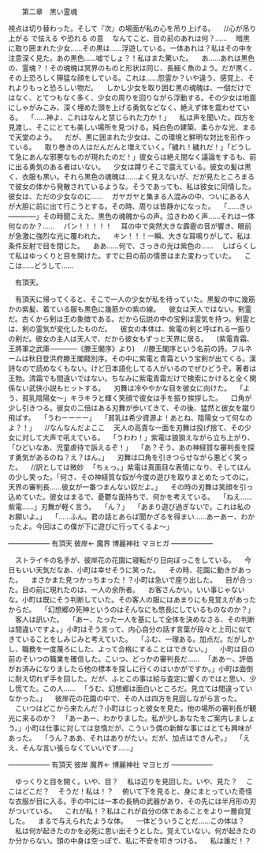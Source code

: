 　　第二章　黒い霊魂



視点は切り替わった。そして『次』の場面が私の心を吊り上げる。
　//心が吊り上がる で怯える や恐れる の意
　なんてこと、目の前のあれは何？……
　暗黒に取り囲まれた少女……その黒は……浮遊している。一体あれは？私はその中を注意深く見た。あの黒色……嘘でしょ？！私はまた驚いた。
　あ……あれは黒色の、霊魂？！その魂魄は冥界のものと形状は同じ、長細く魚のよう。だが黒く、その上恐ろしく獰猛な顔をしている。これは……怨霊か？いや違う、感覚上、それよりもっと恐ろしい物だ。
　しかし少女を取り囲む黒の魂魄は、一個だけではなく、とてつもなく多く、少女の周りを回りながら浮動する。その少女は地面にしゃがみこみ、深く埋めた頭を上げる勇気などなく、絶えず体を震わせている。
　「……神よ、これはなんと禁じられた力か！」
　私は声を聞いた。四方を見渡し、そこにとても美しい場所を見つける。純白色の建築、柔らかな光、まるで天堂のよう。
　だが、黒に囲まれた少女は、この環境と鮮明な対比を形作っている。
　取り巻きの人はだんだんと増えていく。「穢れ！穢れだ！」「どうして急にあんな邪悪なものが現れたのだ！」彼女らは絶え間なく議論をするも、前に出る勇気のある者はいない。
　少女は蹲りそこで震えている。彼女の髪は黒く、衣服も黒い。それら黒色の魂魄は……よく見えないが、だが見たところまるで彼女の体から発散されているような。そうであっても、私は彼女に同情した。彼女は、ただの少女なのに……
　ガヤガヤと集まる人混みの中、ついにある人が大胆に前に出て行こうとする。その時、周りは皆静かになった。
　「……きぃ――――」その時聞こえた、黒色の魂魄からの声。泣きわめく声……それは一体何なのか？……
　パン！！！！！
　耳の中で突然大きな霹靂の音が響き、眼前が急激に強烈な光に覆われた。
　キン！！！一瞬、大きな耳鳴りがして、私は条件反射で目を閉じた。
　ああ……何で、さっきの光は紫色の……
　しばらくして私はゆっくりと目を開けた。すでに目の前の情景はまた変わっていた。
　ここは……どうして……




　有頂天。


　有頂天に帰ってくると、そこで一人の少女が私を待っていた。黒髪の中に幾筋かの紫髪、着ている服も黒色に幾筋かの紫の線。
　彼女は天人ではない。剣霊だ。古くから剣は王の象徴である。だから伝説の中の宝剣は霊気を持つ。剣霊とは、剣の霊気が変化したものだ。
　彼女の本体は、紫電の剣と呼ばれる一振りの剣だ。彼女の主人は天人で、だから彼女もずっと天界に居る。
　(紫電青霜、王將軍之武庫――――《滕王閣序》より)
　//滕王閣序という名前の詩。フルネームは秋日登洪府滕王閣餞別序。その中に紫電と青霜という宝剣が出てくる。漢詩なので読めなくもない。けど日本語化してる人がいるのでぜひどうぞ。著者は王勃。清霜でも間違いではない。ちなみに紫電青霜だけで検索にかけると全く関係ない武侠小説もヒットする。
　刃舞は冷ややかな目を彼女に向けた。
　「よう、貧乳陰陽女〜」キラキラと輝く笑顔で彼女は手を振り挨拶した。
　口角が少し引きつる。彼女の二倍はある刃舞が歩いてきて、その後、猛然と彼女を蹴り飛ばす。
　「うわーーーー」
　「貧乳は希少資源よ！あとね、陰陽女って何なのよ？！」
　//なんなんだよここ
　天人の高貴な一面を刃舞は投げ捨て、その少女に対して大声で吼えている。
　「うわわ！」紫電は狼狽えながら立ち上がり、「ひどいなあ、児童虐待で訴えるぞ！」
　「あ？そう、あの神経質な審判長を探す勇気があるのね？え？はん。」
　刃舞は口角を引きつらせながら悪どく笑った。
　//訳としては微妙
　「ちぇっ。」紫電は真面目な表情になり、そしてほんの少し笑った。「何さ、その神経質な奴が今度の遊びを取りまとめたってのに。天界の審判長……彼女が一番つまんない奴だよ。」
　その時の刃舞は笑顔を引っ込めていた。彼女はまるで、憂鬱な面持ちで、何かを考えている。
　「ねえ……紫電……」刃舞が軽く言う。
　「ん？」
　「あまり遊び過ぎないで。これは私のお願いよ。」
　「……ふん。君の話とあらば聞かざるを得まい……あーあー、わかったよ。今回はこの僕が下に遊びに行ってくるよ〜」




—————―
有頂天
彼岸←
魔界
博麗神社
マヨヒガ
——————


　ストライキの名手が、彼岸花の花園に寝転がり日向ぼっこをしている。
　今日もいい天気だなあ、小町は幸せそうに笑った。
　その時、花園に動きがあった。
　まさかまた見つかっちまった！？小町は急いで座り出した。
　目が合った。目の前に現れたのは、一人の余所者。
　お客さんかい。いい事じゃないな。小町は既にそう判断していた。その客人の服にはあまりにも見覚えがあったからだ。
　「幻想郷の死神というのはそんなにも悠長にしているものなのか？」
　客人は訊いた。
　「あー、たった一人を基にして全体を決めなさる、その判断は間違いですよ。」小町はそう言って、内心自分の話す言葉が段々と上司に似てきていることをしみじみと考えていた。
　「ふむ、一理ある。加点だ。だがしかし、職務を一度蔑ろにした、よって合格にすることはできない。」
　小町は目の前のそいつの職業を確信した。こいつ、どっかの審判長だ……
　「ああー、評価がお済みになりましたら他の標本を探しに行くのはいかがですか。」小町は面倒に耐え切れず手を回した。だが、ふとこの事は給与査定に響くのではと思い、少し慌てた。この人……
　「うむ、幻想郷は面白いところだ。見立ては間違っていなかった。」
　彼岸花の花園の中で、その人は四方を見回しながら言った。
　こいつはどこから来たんだ？小町はじっと彼女を見た。他の場所の審判長が観光に来るのか？
　「あーあー、わかりました。私が少しあなたをご案内しましょう。」小町は仕事に対しては怠惰だが、こういう偶の新鮮な事にはとても興味があった。
　「うん？ああ、それはありがたい。だが、加点はできんぞ。」
　「ええ、そんな言い張らなくていいです……」




—————―
有頂天
彼岸
魔界←
博麗神社
マヨヒガ
——————




　ゆっくりと目を開く。いや、目？
　私は辺りを見回した。いや、見た？
　ここはどこだ？
　そうだ！私は！？
　俯いて下を見ると、身にまとっていた奇怪な衣服が目に入る。手の中には一本の長柄の武器があり、その先には半月形の刃がついている。
　これが私！？私はこれが自分の体であることをより一層自覚した。
　まるで与えられたような体。
　一体どういうことだ……この体は？
　私は何が起きたのかを必死に思い出そうとした。覚えていない。何が起きたのか分からない。頭の中身は空っぽで、私に不安を叩きつける。
　私は誰だ！？